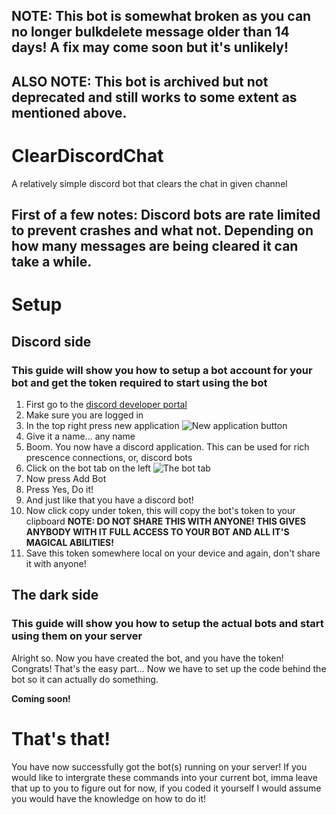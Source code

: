 ## NOTE: This bot is somewhat broken as you can no longer bulkdelete message older than 14 days! A fix may come soon but it's unlikely!
## ALSO NOTE: This bot is archived but not deprecated and still works to some extent as mentioned above.
# ClearDiscordChat
A relatively simple discord bot that clears the chat in given channel

## First of a few notes: Discord bots are rate limited to prevent crashes and what not. Depending on how many messages are being cleared it can take a while.
# Setup

## Discord side
### This guide will show you how to setup a bot account for your bot and get the token required to start using the bot

1. First go to the [discord developer portal](https://discord.com/developers/applications)
2. Make sure you are logged in
3. In the top right press new application
![New application button](images/new-application.png)
4. Give it a name... any name
5. Boom. You now have a discord application. This can be used for rich prescence connections, or, discord bots
6. Click on the bot tab on the left
![The bot tab](images/bot-tab.png)
7. Now press Add Bot
8. Press Yes, Do it!
9. And just like that you have a discord bot!
10. Now click copy under token, this will copy the bot's token to your clipboard **NOTE: DO NOT SHARE THIS WITH ANYONE! THIS GIVES ANYBODY WITH IT FULL ACCESS TO YOUR BOT AND ALL IT'S MAGICAL ABILITIES!**
11. Save this token somewhere local on your device and again, don't share it with anyone!

## The dark side
### This guide will show you how to setup the actual bots and start using them on your server

Alright so. Now you have created the bot, and you have the token! Congrats! That's the easy part...
Now we have to set up the code behind the bot so it can actually do something.

**Coming soon!**

# That's that!
You have now successfully got the bot(s) running on your server! If you would like to intergrate these commands into your current bot, imma leave that up to you to figure out for now, if you coded it yourself I would assume you would have the knowledge on how to do it! 
